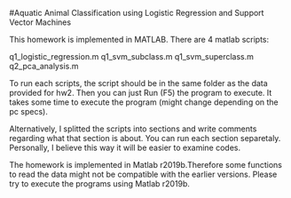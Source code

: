 #Aquatic Animal Classification using Logistic Regression and Support Vector Machines

This homework is implemented in MATLAB. There are 4 matlab scripts:

q1_logistic_regression.m
q1_svm_subclass.m
q1_svm_superclass.m
q2_pca_analysis.m

To run each scripts, the script should be in the same folder as the data provided for hw2.
Then you can just Run (F5) the program to execute. It takes some time to execute the program (might change depending on the pc specs).

Alternatively, I splitted the scripts into sections and write comments regarding what that section is about.
You can run each section separetaly. Personally, I believe this way it will be easier to examine codes.

The homework is implemented in Matlab r2019b.Therefore some functions to read the data might not be compatible with 
the earlier versions. Please try to execute the programs using Matlab r2019b. 
